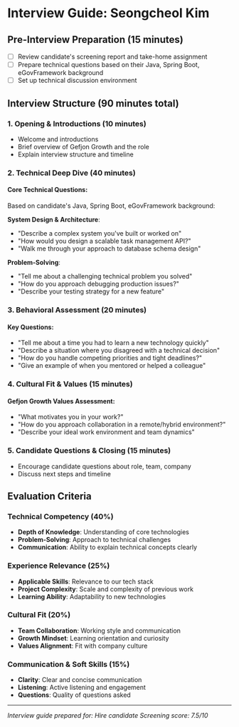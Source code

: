 # Interview Guide: Seongcheol Kim

## Pre-Interview Preparation (15 minutes)
- [ ] Review candidate's screening report and take-home assignment
- [ ] Prepare technical questions based on their Java, Spring Boot, eGovFramework background
- [ ] Set up technical discussion environment

## Interview Structure (90 minutes total)

### 1. Opening & Introductions (10 minutes)
- Welcome and introductions
- Brief overview of Gefjon Growth and the role
- Explain interview structure and timeline

### 2. Technical Deep Dive (40 minutes)

#### Core Technical Questions:
Based on candidate's Java, Spring Boot, eGovFramework background:

**System Design & Architecture**:
- "Describe a complex system you've built or worked on"
- "How would you design a scalable task management API?"
- "Walk me through your approach to database schema design"

**Problem-Solving**:
- "Tell me about a challenging technical problem you solved"
- "How do you approach debugging production issues?"
- "Describe your testing strategy for a new feature"

### 3. Behavioral Assessment (20 minutes)

#### Key Questions:
- "Tell me about a time you had to learn a new technology quickly"
- "Describe a situation where you disagreed with a technical decision"
- "How do you handle competing priorities and tight deadlines?"
- "Give an example of when you mentored or helped a colleague"

### 4. Cultural Fit & Values (15 minutes)

#### Gefjon Growth Values Assessment:
- "What motivates you in your work?"
- "How do you approach collaboration in a remote/hybrid environment?"
- "Describe your ideal work environment and team dynamics"

### 5. Candidate Questions & Closing (15 minutes)
- Encourage candidate questions about role, team, company
- Discuss next steps and timeline

## Evaluation Criteria

### Technical Competency (40%)
- **Depth of Knowledge**: Understanding of core technologies
- **Problem-Solving**: Approach to technical challenges
- **Communication**: Ability to explain technical concepts clearly

### Experience Relevance (25%)
- **Applicable Skills**: Relevance to our tech stack
- **Project Complexity**: Scale and complexity of previous work
- **Learning Ability**: Adaptability to new technologies

### Cultural Fit (20%)
- **Team Collaboration**: Working style and communication
- **Growth Mindset**: Learning orientation and curiosity
- **Values Alignment**: Fit with company culture

### Communication & Soft Skills (15%)
- **Clarity**: Clear and concise communication
- **Listening**: Active listening and engagement
- **Questions**: Quality of questions asked

---
*Interview guide prepared for: Hire candidate*
*Screening score: 7.5/10*
